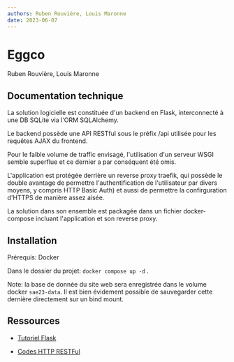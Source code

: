 ```yaml
---
authors: Ruben Rouvière, Louis Maronne
date: 2023-06-07
---
```

# Eggco

Ruben Rouvière, Louis Maronne

## Documentation technique

La solution logicielle est constituée d'un backend en Flask, interconnecté à une DB SQLite via l'ORM SQLAlchemy.

Le backend possède une API RESTful sous le préfix /api utilisée pour les requêtes AJAX du frontend.

Pour le faible volume de traffic envisagé, l'utilisation d'un serveur WSGI semble superflue et ce dernier a par conséquent été omis.

L'application est protégée derrière un reverse proxy traefik, qui possède le double avantage de permettre l'authentification de l'utilisateur par divers moyens, y compris HTTP Basic Auth) et aussi de permettre la confirguration d'HTTPS de manière assez aisée.

La solution dans son ensemble est packagée dans un fichier docker-compose incluant l'application et son reverse proxy.

## Installation

Prérequis: Docker

Dans le dossier du projet: ``docker compose up -d`` .

Note: la base de donnée du site web sera enregistrée dans le volume docker ``sae23-data``.
Il est bien évidement possible de sauvegarder cette dernière directement sur un bind mount.

## Ressources

- [Tutoriel Flask](https://www.nileshdalvi.com/blog/flask-crud/)

- [Codes HTTP RESTFul](https://www.restapitutorial.com/lessons/httpmethods.html)
